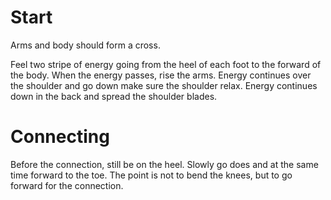 # Start

Arms and body should form a cross.

Feel two stripe of energy going from the heel of each foot to the forward of the body.
When the energy passes, rise the arms.
Energy continues over the shoulder and go down make sure the shoulder relax.
Energy continues down in the back and spread the shoulder blades.

# Connecting

Before the connection, still be on the heel.
Slowly go does and at the same time forward to the toe.
The point is not to bend the knees, but to go forward for the connection.
